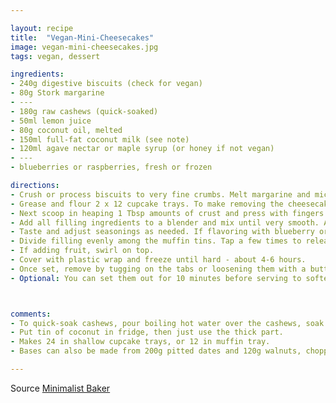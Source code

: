 ```yaml
---

layout: recipe
title:  "Vegan-Mini-Cheesecakes"
image: vegan-mini-cheesecakes.jpg
tags: vegan, dessert

ingredients:
- 240g digestive biscuits (check for vegan)
- 80g Stork margarine
- ---
- 180g raw cashews (quick-soaked)
- 50ml lemon juice
- 80g coconut oil, melted
- 150ml full-fat coconut milk (see note)
- 120ml agave nectar or maple syrup (or honey if not vegan)
- ---
- blueberries or raspberries, fresh or frozen

directions:
- Crush or process biscuits to very fine crumbs. Melt margarine and mic together in a bowl.
- Grease and flour 2 x 12 cupcake trays. To make removing the cheesecakes easier, cut strips of parchment paper and lay them in the slots. This creates little tabs that makes removing them easier to pop out once frozen.
- Next scoop in heaping 1 Tbsp amounts of crust and press with fingers. To pack it down, use a small glass or the back of a spoon to compact it and really press it down. I found the bottom of a glass works well. If it sticks, separate the crust and the glass with a small piece of parchment. Set in freezer to firm up.
- Add all filling ingredients to a blender and mix until very smooth. Add some more lemon juice or coconut liquid if required.
- Taste and adjust seasonings as needed. If flavoring with blueberry or caramel, wait and swirl on top of plain cheesecakes (optional).
- Divide filling evenly among the muffin tins. Tap a few times to release any air bubbles, 
- If adding fruit, swirl on top.
- Cover with plastic wrap and freeze until hard - about 4-6 hours.
- Once set, remove by tugging on the tabs or loosening them with a butter knife. They should pop right out. Keep in the freezer for up to 1-2 weeks.
- Optional: You can set them out for 10 minutes before serving to soften, but I liked them frozen as well.



comments: 
- To quick-soak cashews, pour boiling hot water over the cashews, soak for 1 hour uncovered, then drain and use as instructed.
- Put tin of coconut in fridge, then just use the thick part.
- Makes 24 in shallow cupcake trays, or 12 in muffin tray.
- Bases can also be made from 200g pitted dates and 120g walnuts, chopped.

---
```


Source [Minimalist Baker](https://minimalistbaker.com/7-ingredient-vegan-cheesecakes/)